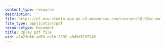 ```yaml
---
content_type: resource
description: ''
file: https://ol-ocw-studio-app-qa.s3.amazonaws.com/courses/18-02sc-multivariable-calculus-fall-2010/a8421b6bad09cd1b2892a0d3d5107140_oQgHo7acids.pdf
file_type: application/pdf
resourcetype: Document
title: 3play pdf file
uid: a8421b6b-ad09-cd1b-2892-a0d3d5107140
---
```


